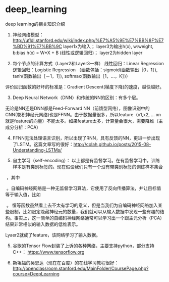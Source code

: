 # deep_learning
deep learning的相关知识介绍



1. 神经网络模型：http://ufldl.stanford.edu/wiki/index.php/%E7%A5%9E%E7%BB%8F%E7%BD%91%E7%BB%9C
layer1x为输入；
layer3为输出h(x), w:weight, b:bias h(x) = W*X + B (线性或逻辑回归)；
layer2为hidden layer


2. 每个节点的计算方式（Layer2和Layer3一样）
线性回归：Linear Regression
逻辑回归：Logistic Regression （函数包括：sigmoid(函数输出［0，1］), tanh(函数输出［－1，1］), softmax(函数输出［1，...，K］)）

评价回归函数的好坏的标准是：Gradient Descent(梯度下降)的速度，越快越好。

3. Deep Neural Network（DNN）和传统的NN的区别：有多个层。


无论是NN还是DNN都是Feed-Forward NN（前馈型网络），图像识别中的CNN(卷积神经元网络)也是FFNN。由于数据量很多，所以feature（x1,x2, ... xn就是feature的向量）不能太多。如果feature太多，计算量会很大，需要降维（主成分分析：PCA）

4. FFNN无法处理语言识别，所以出现了RNN，具有反馈的NN，更进一步出现了LSTM。这篇文章写的很好：http://colah.github.io/posts/2015-08-Understanding-LSTMs/

5. 自主学习（self-encoding）：
以上都是有监督学习。在有监督学习中，训练样本是有类别标签的。现在假设我们只有一个没有带类别标签的训练样本集合 

 ，其中 

 。自编码神经网络是一种无监督学习算法，它使用了反向传播算法，并让目标值等于输入值，比如 

 。
恒等函数虽然看上去不太有学习的意义，但是当我们为自编码神经网络加入某些限制，比如限定隐藏神经元的数量，我们就可以从输入数据中发现一些有趣的结构。事实上，这一简单的自编码神经网络通常可以学习出一个跟主元分析（PCA）结果非常相似的输入数据的低维表示。

Lyaer2就成了feature，该网络学习了输入数据。

5. 谷歌的Tensor Flow封装了上诉的各种网络，主要支持python，部分支持C++： https://www.tensorflow.org

6. 斯坦福的吴恩达（现在在百度）的在线学习教程很好： http://openclassroom.stanford.edu/MainFolder/CoursePage.php?course=DeepLearning



